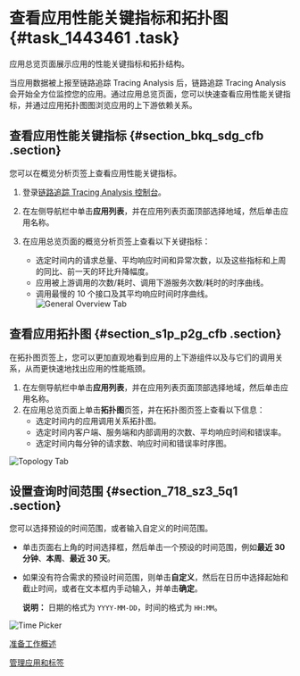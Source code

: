 # 查看应用性能关键指标和拓扑图 {#task_1443461 .task}

应用总览页面展示应用的性能关键指标和拓扑结构。

当应用数据被上报至链路追踪 Tracing Analysis 后，链路追踪 Tracing Analysis 会开始全方位监控您的应用。通过应用总览页面，您可以快速查看应用性能关键指标，并通过应用拓扑图图浏览应用的上下游依赖关系。

## 查看应用性能关键指标 {#section_bkq_sdg_cfb .section}

您可以在概览分析页签上查看应用性能关键指标。

1.  登录[链路追踪 Tracing Analysis 控制台](https://tracing-analysis.console.aliyun.com/#/overview)。
2.  在左侧导航栏中单击**应用列表**，并在应用列表页面顶部选择地域，然后单击应用名称。
3.  在应用总览页面的概览分析页签上查看以下关键指标： 

    -   选定时间内的请求总量、平均响应时间和异常次数，以及这些指标和上周的同比、前一天的环比升降幅度。
    -   应用被上游调用的次数/耗时、调用下游服务次数/耗时的时序曲线。
    -   调用最慢的 10 个接口及其平均响应时间时序曲线。
    ![General Overview Tab](https://aliware-images.oss-cn-hangzhou.aliyuncs.com/xtrace/pg_app_overview_tab_general.png "概览分析页签")


## 查看应用拓扑图 {#section_s1p_p2g_cfb .section}

在拓扑图页签上，您可以更加直观地看到应用的上下游组件以及与它们的调用关系，从而更快速地找出应用的性能瓶颈。

1.  在左侧导航栏中单击**应用列表**，并在应用列表页面顶部选择地域，然后单击应用名称。
2.  在应用总览页面上单击**拓扑图**页签，并在拓扑图页签上查看以下信息： 
    -   选定时间内的应用调用关系拓扑图。
    -   选定时间内客户端、服务端和内部调用的次数、平均响应时间和错误率。
    -   选定时间内每分钟的请求数、响应时间和错误率时序图。

![Topology Tab](https://aliware-images.oss-cn-hangzhou.aliyuncs.com/xtrace/pg_app_overview_tab_topo.png "拓扑图页签")

## 设置查询时间范围 {#section_718_sz3_5q1 .section}

您可以选择预设的时间范围，或者输入自定义的时间范围。

-   单击页面右上角的时间选择框，然后单击一个预设的时间范围，例如**最近 30 分钟**、**本周**、**最近 30 天**。
-   如果没有符合需求的预设时间范围，则单击**自定义**，然后在日历中选择起始和截止时间，或者在文本框内手动输入，并单击**确定**。

    **说明：** 日期的格式为 `YYYY-MM-DD`，时间的格式为 `HH:MM`。


![Time Picker](../DNXTRACE19102298/images/53830_zh-CN.png "查询时间范围选择器")

[准备工作概述](../intl.zh-CN/准备工作/准备工作概述.md#)

[管理应用和标签](intl.zh-CN/控制台操作/应用管理/管理应用和标签.md#)


